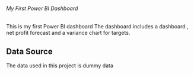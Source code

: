 ###### My First Power BI Dashboard
This is my first Power BI dashboard 
The dashboard includes a dashboard , net profit forecast and a variance chart for targets.

## Data Source
The data used in this project is dummy data 
